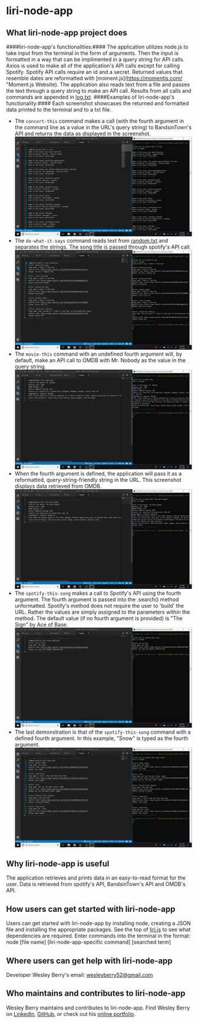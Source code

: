 # liri-node-app

## What liri-node-app project does ##
####liri-node-app's functionalities:####
The application utilizes node.js to take input from the terminal in the form of arguments. Then the input is formatted in a way that can be implimented in a query string for API calls. Axios is used to make all of the application's API calls except for calling Spotify.
Spotify API calls require an id and a secret.
Returned values that resemble dates are reformatted with [moment.js](https://momentjs.com/ "Moment.js Website).
The application also reads text from a file and passes the text through a query string to make an API call. Results from all calls and commands are appended in [log.txt](/log.txt).
####Examples of liri-node-app's functionality:####
Each screenshot showcases the returned and formatted data printed to the terminal and to a txt file.
* The `concert-this` command makes a call (with the fourth argument in the command line as a value in the URL's query string) to BandsinTown's API and returns the data as displayed in the screenshot.
![The 'concert-this' command](/screenshots/concertThis.JPG)
* The `do-what-it-says` command reads text from [random.txt](/random.txt) and separates the strings. The song title is passed through spotify's API call.
![The 'do-what-it-says' command](/screenshots/doWhatItSays.JPG)
* The `movie-this` command with an undefined fourth argument will, by default, make an API call to OMDB with Mr. Nobody as the value in the query string.
![The 'movie-this' command (with an undefined fourth argument)](/screenshots/movieThis.JPG)
* When the fourth argument is defined, the application will pass it as a reformatted, query-string-friendly string in the URL. This screenshot displays data retrieved from OMDB.
![The 'movie-this' command (with a defined fourth argument)](screenshots/movieThisTheDarkKnight.JPG)
* The `spotify-this-song` makes a call to Spotify's API using the fourth argument. The fourth argument is passed into the .search() method unformatted. Spotify's method does not require the user to 'build' the URL. Rather the values are simply assigned to the parameters within the method. The default value (if no fourth argument is provided) is "The Sign" by Ace of Base.
![The 'spotify-this-song' (with an undefined fourth argument)](screenshots/spotifyThisSong.JPG)
* The last demonstration is that of the `spotify-this-song` command with a defined fourth argument. In this example, "Snow" is typed as the fourth argument.
![The 'spotify-this-song' (with a defined fourth argument)](screenshots/spotifyThisSongSnow.JPG)
## Why liri-node-app is useful
The application retrieves and prints data in an easy-to-read format for the user. Data is retrieved from spotify's API, BandsinTown's API and OMDB's API.

## How users can get started with liri-node-app
Users can get started with liri-node-app by installing node, creating a JSON file and installing the appropriate packages. See the top of [liri.js](/liri.js) to see what dependencies are required.
Enter commands into the terminal in the format:
node [file name] [liri-node-app-specific command] [searched term]

## Where users can get help with liri-node-app
Developer Wesley Berry's email: wesleyberry52@gmail.com

## Who maintains and contributes to liri-node-app
Wesley Berry maintains and contributes to liri-node-app.
Find Wesley Berry on [LinkedIn](https://www.linkedin.com/in/wesley-berry-89742317a), [GitHub](https://github.com/wesleyberry), or check out his [online portfolio](https://wesleyberry.github.io/Responsive-Portfolio/).